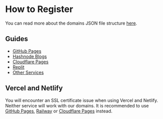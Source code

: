 # How to Register
You can read more about the domains JSON file structure [here](domain-structure).

## Guides
- [GitHub Pages](github_pages)
- [Hashnode Blogs](hashnode)
- [Cloudflare Pages](cloudflare_pages)
- [Replit](replit)
- [Other Services](other)

## Vercel and Netlify
You will encounter an SSL certificate issue when using Vercel and Netlify. Neither service will work with our domains. It is recommended to use [GitHub Pages](https://pages.github.com), [Railway](https://railway.app) or [Cloudflare Pages](https://pages.dev) instead.
